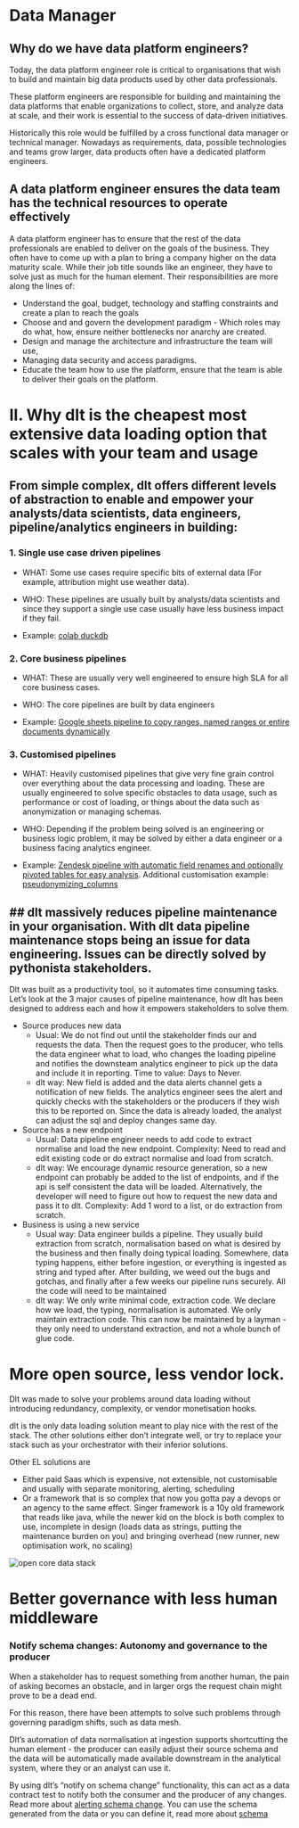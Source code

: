 # Data Manager

## Why do we have data platform engineers?

Today, the data platform engineer role is critical to organisations that wish to build and maintain big data products used by other data professionals.

These platform engineers are responsible for building and maintaining the data platforms that enable organizations to collect, store, and analyze data at scale, and their work is essential to the success of data-driven initiatives.

Historically this role would be fulfilled by a cross functional data manager or technical manager. Nowadays as requirements, data, possible technologies and teams grow larger, data products often have a dedicated platform engineers.

## A data platform engineer ensures the data team has the technical resources to operate effectively

A data platform engineer has to ensure that the rest of the data professionals are enabled to deliver on the goals of the business. They often have to come up with a plan to bring a company higher on the data maturity scale. While their job title sounds like an engineer, they have to solve just as much for the human element. Their responsibilities are more along the lines of:

- Understand the goal, budget, technology and staffing constraints and create a plan to reach the goals
- Choose and and govern the development paradigm - Which roles may do what, how, ensure neither bottlenecks nor anarchy are created.
- Design and manage the architecture and infrastructure the team will use,
- Managing data security and access paradigms.
- Educate the team how to use the platform, ensure that the team is able to deliver their goals on the platform.

# II. Why dlt is the cheapest most extensive data loading option that scales with your team and usage

## From simple complex, dlt offers different levels of abstraction to enable and empower your analysts/data scientists, data engineers, pipeline/analytics engineers in building:

### 1. Single use case driven pipelines


* WHAT: Some use cases require specific bits of external data (For example,  attribution might use weather data).

* WHO: These pipelines are usually built by analysts/data scientists and since they support a single use case usually have less business impact if they fail.

* Example: [colab duckdb](https://colab.research.google.com/drive/1NfSB1DpwbbHX9_t5vlalBTf13utwpMGx?usp=sharing)

### 2. Core business pipelines

* WHAT: These are usually very well engineered to ensure high SLA for all core business cases.

* WHO: The core pipelines are built by data engineers
* Example: [Google sheets pipeline to copy ranges, named ranges or entire documents dynamically](https://dlthub.com/docs/pipelines/google_sheets)

### 3. Customised pipelines

* WHAT: Heavily customised pipelines that give very fine grain control over everything about the data processing and loading. These are usually engineered to solve specific obstacles to data usage, such as performance or cost of loading, or things about the data such as anonymization or managing schemas.

* WHO: Depending if the problem being solved is an engineering or business logic problem, it may be solved by either a data engineer or a business facing analytics engineer.

* Example: [Zendesk pipeline with automatic field renames and optionally pivoted tables for easy analysis](../pipelines/zendesk). Additional customisation example: [pseudonymizing_columns](./customizations/customizing-pipelines/pseudonymizing_columns)

##  ## dlt massively reduces pipeline maintenance in your organisation. With dlt data pipeline maintenance stops being an issue for data engineering. Issues can be directly solved by pythonista stakeholders.

Dlt was built as a productivity tool, so it automates time consuming tasks. Let’s look at the 3 major causes of pipeline maintenance, how dlt has been designed to address each and how it empowers stakeholders to solve them.

- Source produces new data
    - Usual: We do not find out until the stakeholder finds our and requests the data. Then the request goes to the producer, who tells the data engineer what to load, who changes the loading pipeline and notifies the downsteam analytics engineer to pick up the data and include it in reporting. Time to value: Days to Never.
    - dlt way: New field is added and the data alerts channel gets a notification of new fields. The analytics engineer sees the alert and quickly checks with the stakeholders or the producers if they wish this to be reported on. Since the data is already loaded, the analyst can adjust the sql and deploy changes same day.
- Source has a new endpoint
    - Usual: Data pipeline engineer needs to add code to extract normalise and load the new endpoint. Complexity: Need to read and edit existing code or do extract normalise and load from scratch.
    - dlt way: We encourage dynamic resource generation, so a new endpoint can probably be added to the list of endpoints, and if the api is self consistent the data will be loaded. Alternatively, the developer will need to figure out how to request the new data and pass it to dlt. Complexity: Add 1 word to a list, or do extraction from scratch.
- Business is using a new service
    - Usual way: Data engineer builds a pipeline. They usually build extraction from scratch, normalisation based on what is desired by the business and then finally doing typical loading. Somewhere, data typing happens, either before ingestion, or everything is ingested as string and typed after. After building, we weed out the bugs and gotchas, and finally after a few weeks our pipeline runs securely. All the code will need to be maintained
    - dlt way: We only write minimal code, extraction code. We declare how we load, the typing, normalisation is automated. We only maintain extraction code. This can now be maintained by a layman  - they only need to understand extraction, and not a whole bunch of glue code.


# More open source, less vendor lock.

Dlt was made to solve your problems around data loading without introducing redundancy, complexity, or vendor monetisation hooks.

dlt is the only data loading solution meant to play nice with the rest of the stack. The other solutions either don’t integrate well, or try to replace your stack such as your orchestrator with their inferior solutions.

Other EL solutions are

- Either paid Saas which is expensive, not extensible, not customisable and usually with separate monitoring, alerting, scheduling
- Or a framework that is so complex that now you gotta pay a devops or an agency to the same effect. Singer framework is a 10y old framework that reads like java, while the newer kid on the block is both complex to use, incomplete in design (loads data as strings, putting the maintenance burden on you) and bringing overhead (new runner, new optimisation work, no scaling)

![open core data stack](/img/open-core-data-stack.png)

# Better governance with less human middleware

### Notify schema changes: Autonomy and governance to the producer


When a stakeholder has to request something from another human, the pain of asking becomes an obstacle, and in larger orgs the request chain might prove to be a dead end.

For this reason, there have been attempts to solve such problems through governing paradigm shifts, such as data mesh.

Dlt’s automation of data normalisation at ingestion supports shortcutting the human element - the producer can easily adjust their source schema and the data will be automatically made available downstream in the analytical system, where they or an analyst can use it.

By using dlt’s “notify on schema change” functionality, this can act as a data contract test to notify both the consumer and the producer of any changes. Read more about [alerting schema change](./running-in-production/running#inspect-save-and-alert-on-schema-changes). You can use the schema generated from the data or you can define it, read more about [schema](..general-usage/schema)